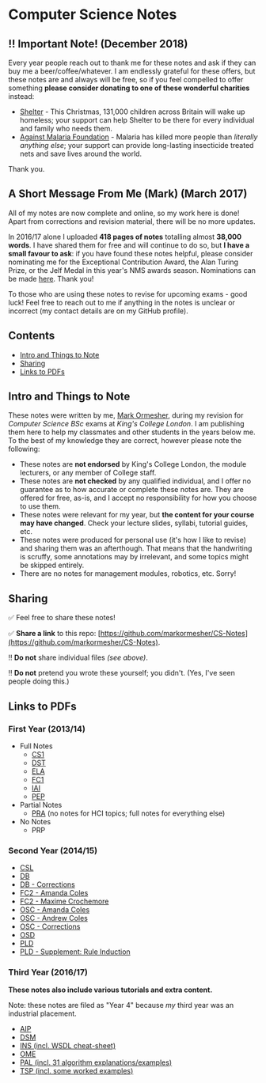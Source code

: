 # Computer Science Notes

## :bangbang: Important Note! (December 2018)

Every year people reach out to thank me for these notes and ask if they can buy me a beer/coffee/whatever. I am endlessly grateful for these offers, but these notes are and always will be free, so if you feel compelled to offer something **please consider donating to one of these wonderful charities** instead:

- [Shelter](https://england.shelter.org.uk/donate) - This Christmas, 131,000 children across Britain will wake up homeless; your support can help Shelter to be there for every individual and family who needs them.
- [Against Malaria Foundation](https://www.againstmalaria.com/Donation.aspx) - Malaria has killed more people than *literally anything else*; your support can provide long-lasting insecticide treated nets and save lives around the world.

Thank you.

## A Short Message From Me (Mark) (March 2017)

All of my notes are now complete and online, so my work here is done! Apart from corrections and revision material, there will be no more updates.

In 2016/17 alone I uploaded **418 pages of notes** totalling almost **38,000 words**. I have shared them for free and will continue to do so, but **I have a small favour to ask**: if you have found these notes helpful, please consider nominating me for the Exceptional Contribution Award, the Alan Turing Prize, or the Jelf Medal in this year's NMS awards season. Nominations can be made [here](https://internal.kcl.ac.uk/NMS/stu/prize/index2.aspx). Thank you!

To those who are using these notes to revise for upcoming exams - good luck! Feel free to reach out to me if anything in the notes is unclear or incorrect (my contact details are on my GitHub profile).

## Contents

- [Intro and Things to Note](#intro-and-things-to-note)
- [Sharing](#sharing)
- [Links to PDFs](#links-to-pdfs)

## Intro and Things to Note

These notes were written by me, [Mark Ormesher](http://www.markormesher.co.uk), during my revision for *Computer Science BSc* exams at *King's College London*. I am publishing them here to help my classmates and other students in the years below me. To the best of my knowledge they are correct, however please note the following:

- These notes are **not endorsed** by King's College London, the module lecturers, or any member of College staff.
- These notes are **not checked** by any qualified individual, and I offer no guarantee as to how accurate or complete these notes are. They are offered for free, as-is, and I accept no responsibility for how you choose to use them.
- These notes were relevant for my year, but **the content for your course may have changed**. Check your lecture slides, syllabi, tutorial guides, etc.
- These notes were produced for personal use (it's how I like to revise) and sharing them was an afterthough. That means that the handwriting is scruffy, some annotations may by irrelevant, and some topics might be skipped entirely.
- There are no notes for management modules, robotics, etc. Sorry!

## Sharing

:white_check_mark: Feel free to share these notes!

:white_check_mark: **Share a link** to this repo: [https://github.com/markormesher/CS-Notes](https://github.com/markormesher/CS-Notes).

:bangbang: **Do not** share individual files *(see above)*.

:bangbang: **Do not** pretend you wrote these yourself; you didn't. (Yes, I've seen people doing this.)

## Links to PDFs

### First Year (2013/14)

- Full Notes
  - [CS1](https://github.com/markormesher/CS-Notes/raw/master/Year%201/CS1/CS1%20Notes.PDF)
  - [DST](https://github.com/markormesher/CS-Notes/raw/master/Year%201/DST/DST%20Notes.pdf)
  - [ELA](https://github.com/markormesher/CS-Notes/raw/master/Year%201/ELA/ELA%20Notes.PDF)
  - [FC1](https://github.com/markormesher/CS-Notes/raw/master/Year%201/FC1/FC1%20Notes.PDF)
  - [IAI](https://github.com/markormesher/CS-Notes/raw/master/Year%201/IAI/IAI%20Notes.pdf)
  - [PEP](https://github.com/markormesher/CS-Notes/raw/master/Year%201/PEP/PEP%20Notes.PDF)
- Partial Notes
  - [PRA](https://github.com/markormesher/CS-Notes/raw/master/Year%201/PRA/PRA%20Notes.PDF) (no notes for HCI topics; full notes for everything else)
- No Notes
  - PRP

### Second Year (2014/15)

- [CSL](https://github.com/markormesher/CS-Notes/raw/master/Year%202/CSL/CSL%20Notes.pdf)
- [DB](https://github.com/markormesher/CS-Notes/raw/master/Year%202/DB/DB%20Notes.pdf)
- [DB - Corrections](https://github.com/markormesher/CS-Notes/blob/master/Year%202/DB/CORRECTIONS.md)
- [FC2 - Amanda Coles](https://github.com/markormesher/CS-Notes/raw/master/Year%202/FC2/Amanda%20Coles.pdf)
- [FC2 - Maxime Crochemore](https://github.com/markormesher/CS-Notes/raw/master/Year%202/FC2/Maxime%20Crochemore.pdf)
- [OSC - Amanda Coles](https://github.com/markormesher/CS-Notes/raw/master/Year%202/OSC/Amanda%20Coles.pdf)
- [OSC - Andrew Coles](https://github.com/markormesher/CS-Notes/raw/master/Year%202/OSC/Andrew%20Coles.pdf)
- [OSC - Corrections](https://github.com/markormesher/CS-Notes/blob/master/Year%202/OSC/CORRECTIONS.md)
- [OSD](https://github.com/markormesher/CS-Notes/raw/master/Year%202/OSD/OSD%20Notes.pdf)
- [PLD](https://github.com/markormesher/CS-Notes/raw/master/Year%202/PLD/PLD%20Notes.pdf)
- [PLD - Supplement: Rule Induction](https://github.com/markormesher/CS-Notes/raw/master/Year%202/PLD/Supplement%20-%20Rule%20Induction.jpg)

### Third Year (2016/17)

**These notes also include various tutorials and extra content.**

Note: these notes are filed as "Year 4" because *my* third year was an industrial placement.

- [AIP](https://github.com/markormesher/cs-notes/tree/master/Year%204/AIP)
- [DSM](https://github.com/markormesher/cs-notes/tree/master/Year%204/DSM)
- [INS (incl. WSDL cheat-sheet)](https://github.com/markormesher/cs-notes/tree/master/Year%204/INS)
- [OME](https://github.com/markormesher/cs-notes/tree/master/Year%204/OME)
- [PAL (incl. 31 algorithm explanations/examples)](https://github.com/markormesher/cs-notes/tree/master/Year%204/PAL)
- [TSP (incl. some worked examples)](https://github.com/markormesher/cs-notes/tree/master/Year%204/TSP)
